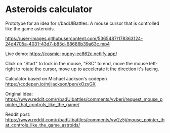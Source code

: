 # Asteroids calculator

Prototype for an idea for r/badUIBattles: A mouse cursor that is controlled like the game asteroids.

https://user-images.githubusercontent.com/5365487/178363124-24d4705a-4031-43d7-b85d-68686b39a63c.mp4

Live demo: https://cosmic-puppy-ec862c.netlify.app/

Click on "Start" to lock in the mouse, "ESC" to end, move the mouse left-right to rotate the cursor, move up to accelerate it the direction it's facing.

Calculator based on Michael Jackson's codepen https://codepen.io/mjijackson/pen/xOzyGX

Original idea: https://www.reddit.com/r/badUIbattles/comments/vvberi/request_mouse_pointer_that_controls_like_the_game/

Reddit post: https://www.reddit.com/r/badUIbattles/comments/vw2z5j/mouse_pointer_that_controls_like_the_game_astroids/

